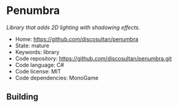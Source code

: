# Penumbra

_Library that adds 2D lighting with shadowing effects._

- Home: https://github.com/discosultan/penumbra
- State: mature
- Keywords: library
- Code repository: https://github.com/discosultan/penumbra.git
- Code language: C#
- Code license: MIT
- Code dependencies: MonoGame

## Building
